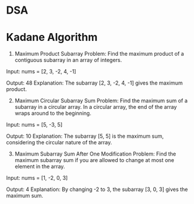 # DSA
# Kadane Algorithm 
1. Maximum Product Subarray
Problem:
Find the maximum product of a contiguous subarray in an array of integers.

Input:
nums = [2, 3, -2, 4, -1]

Output:
48
Explanation: The subarray [2, 3, -2, 4, -1] gives the maximum product.

2. Maximum Circular Subarray Sum
Problem:
Find the maximum sum of a subarray in a circular array.
In a circular array, the end of the array wraps around to the beginning.

Input:
nums = [5, -3, 5]

Output:
10
Explanation: The subarray [5, 5] is the maximum sum, considering the circular nature of the array.

3. Maximum Subarray Sum After One Modification
Problem:
Find the maximum subarray sum if you are allowed to change at most one element in the array.

Input:
nums = [1, -2, 0, 3]

Output:
4
Explanation: By changing -2 to 3, the subarray [3, 0, 3] gives the maximum sum.
